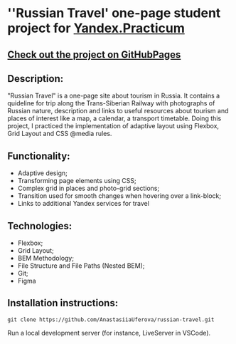 # ''Russian Travel' one-page student project for [Yandex.Practicum](https://practicum.com)

## [Check out the project on GitHubPages](https://anastasiiauferova.github.io/russian-travel/)

## Description:
"Russian Travel" is a one-page site about tourism in Russia. It contains a quideline for trip along the Trans-Siberian Railway with photographs of Russian nature, description and links to useful resources about tourism and places of interest like a map, a calendar, a transport timetable. Doing this project, I practiced the implementation of adaptive layout using Flexbox, Grid Layout and CSS @media rules.

## Functionality:
* Adaptive design;
* Transforming page elements using CSS;
* Complex grid in places and photo-grid sections;
* Transition used for smooth changes when hovering over a link-block;
* Links to additional Yandex services for travel

## Technologies:
* Flexbox;
* Grid Layout;
* BEM Methodology;
* File Structure and File Paths (Nested BEM);
* Git;
* Figma

## Installation instructions:

```
git clone https://github.com/AnastasiiaUferova/russian-travel.git
```
Run a local development server (for instance, LiveServer in VSCode).
